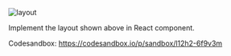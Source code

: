 ![layout](https://tutorial.techaltum.com/images/css-layout.jpg)

Implement the layout shown above in React component.

Codesandbox: https://codesandbox.io/p/sandbox/l12h2-6f9v3m